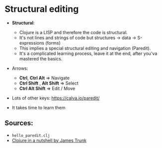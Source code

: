 # Structural editing

- **Structural**:

  - Clojure is a LISP and therefore the code is structural.
  - It's not lines and strings of code but structures -> data -> S-expressions (forms)
  - This implies a special structural editing and navigation (Paredit).
  - It's a complicated learning process, leave it at the end, after you'va mastered the basics.

- Arrows:

  - **Ctrl**, **Ctrl Alt** => Navigate
  - **Ctrl Shift** , **Alt Shift** => Select
  - **Ctrl Alt Shift** => Edit / Move

- Lots of other keys: https://calva.io/paredit/
- It takes time to learn them

## Sources:

- `hello_paredit.clj`
- [Clojure in a nutshell by James Trunk](https://youtu.be/C-kF25fWTO8)
